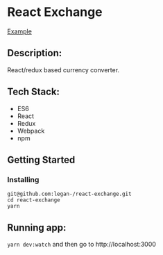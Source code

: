 # React Exchange

[Example](http://react-exchange.surge.sh/)

## Description:

React/redux based currency converter.

## Tech Stack:

- ES6
- React
- Redux
- Webpack
- npm

## Getting Started

### Installing

`git@github.com:legan-/react-exchange.git`
\
`cd react-exchange`
\
`yarn`

## Running app:
`yarn dev:watch` and then go to http://localhost:3000
